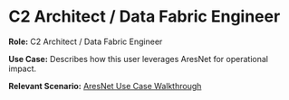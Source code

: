 # C2 Architect / Data Fabric Engineer

**Role:** C2 Architect / Data Fabric Engineer

**Use Case:**
Describes how this user leverages AresNet for operational impact.

**Relevant Scenario:** [AresNet Use Case Walkthrough](https://raw.githubusercontent.com/JohnWBlack/aresnet-ai-assistant/main/AresNet_UseCase_Walkthrough.md)

